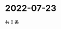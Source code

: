 # 2022-07-23

共 0 条

<!-- BEGIN WEIBO -->
<!-- 最后更新时间 Sat Jul 23 2022 15:14:59 GMT+0800 (China Standard Time) -->

<!-- END WEIBO -->

